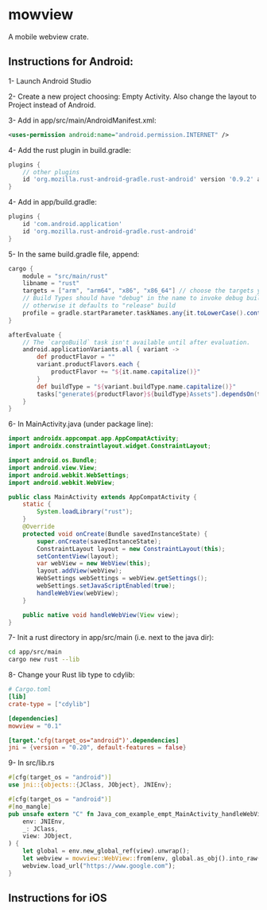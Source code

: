 # mowview
A mobile webview crate.

## Instructions for Android:
1- Launch Android Studio

2- Create a new project choosing: Empty Activity. Also change the layout to Project instead of Android.

3- Add in app/src/main/AndroidManifest.xml:
```xml
<uses-permission android:name="android.permission.INTERNET" />
```

4- Add the rust plugin in build.gradle:
```groovy
plugins {
    // other plugins
    id 'org.mozilla.rust-android-gradle.rust-android' version '0.9.2' apply false
}
```

4- Add in app/build.gradle:
```groovy
plugins {
    id 'com.android.application'
    id 'org.mozilla.rust-android-gradle.rust-android'
}
```
5- In the same build.gradle file, append:
```groovy
cargo {
    module = "src/main/rust"
    libname = "rust"
    targets = ["arm", "arm64", "x86", "x86_64"] // choose the targets you want
    // Build Types should have "debug" in the name to invoke debug build of the Rust code
    // otherwise it defaults to "release" build
    profile = gradle.startParameter.taskNames.any{it.toLowerCase().contains("debug")} ? "debug" : "release"
}

afterEvaluate {
    // The `cargoBuild` task isn't available until after evaluation.
    android.applicationVariants.all { variant ->
        def productFlavor = ""
        variant.productFlavors.each {
            productFlavor += "${it.name.capitalize()}"
        }
        def buildType = "${variant.buildType.name.capitalize()}"
        tasks["generate${productFlavor}${buildType}Assets"].dependsOn(tasks["cargoBuild"])
    }
}
```

6- In MainActivity.java (under package line):
```java
import androidx.appcompat.app.AppCompatActivity;
import androidx.constraintlayout.widget.ConstraintLayout;

import android.os.Bundle;
import android.view.View;
import android.webkit.WebSettings;
import android.webkit.WebView;

public class MainActivity extends AppCompatActivity {
    static {
        System.loadLibrary("rust");
    }
    @Override
    protected void onCreate(Bundle savedInstanceState) {
        super.onCreate(savedInstanceState);
        ConstraintLayout layout = new ConstraintLayout(this);
        setContentView(layout);
        var webView = new WebView(this);
        layout.addView(webView);
        WebSettings webSettings = webView.getSettings();
        webSettings.setJavaScriptEnabled(true);
        handleWebView(webView);
    }

    public native void handleWebView(View view);
}
```

7- Init a rust directory in app/src/main (i.e. next to the java dir):
```bash
cd app/src/main
cargo new rust --lib
```

8- Change your Rust lib type to cdylib:
```toml
# Cargo.toml
[lib]
crate-type = ["cdylib"]

[dependencies]
mowview = "0.1"

[target.'cfg(target_os="android")'.dependencies]
jni = {version = "0.20", default-features = false}
```

9- In src/lib.rs
```rust
#[cfg(target_os = "android")]
use jni::{objects::{JClass, JObject}, JNIEnv};

#[cfg(target_os = "android")]
#[no_mangle]
pub unsafe extern "C" fn Java_com_example_empt_MainActivity_handleWebView(
    env: JNIEnv,
    _: JClass,
    view: JObject,
) {
    let global = env.new_global_ref(view).unwrap();
    let webview = mowview::WebView::from(env, global.as_obj().into_raw() as _);
    webview.load_url("https://www.google.com");
}
```

## Instructions for iOS